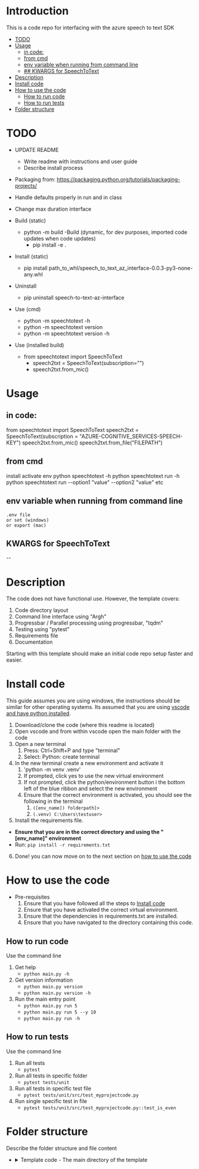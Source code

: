 # Introduction <!-- omit in toc -->
This is a code repo for interfacing with the azure speech to text SDK
- [TODO](#todo)
- [Usage](#usage)
  - [in code:](#in-code)
  - [from cmd](#from-cmd)
  - [env variable when running from command line](#env-variable-when-running-from-command-line)
  - [## KWARGS for SpeechToText](#-kwargs-for-speechtotext)
- [Description](#description)
- [Install code](#install-code)
- [How to use the code](#how-to-use-the-code)
  - [How to run code](#how-to-run-code)
  - [How to run tests](#how-to-run-tests)
- [Folder structure](#folder-structure)

# TODO
- UPDATE README
    - Write readme with instructions and user guide
    - Describe install process
- Packaging from: https://packaging.python.org/tutorials/packaging-projects/
- Handle defaults properly in run and in class
- Change max duration interface


- Build (static)
  - python -m build
-Build (dynamic, for dev purposes, imported code updates when code updates)
    - pip install -e .
- Install (static)
  - pip install path_to_whl/speech_to_text_az_interface-0.0.3-py3-none-any.whl

- Uninstall
  - pip uninstall speech-to-text-az-interface
- Use (cmd)
  -  python -m speechtotext -h
  -  python -m speechtotext version
  -  python -m speechtotext version -h
- Use (installed build)
  - from speechtotext import SpeechToText
    - speech2txt = SpeechToText(subscription="")
    - speech2txt.from_mic()

# Usage
## in code:
from speechtotext import SpeechToText
speech2txt = SpeechToText(subscription = "AZURE-COGNITIVE_SERVICES-SPEECH-KEY")
speech2txt.from_mic()
speech2txt.from_file("FILEPATH")

## from cmd
install
activate env
python speechtotext -h
python speechtotext run -h
python speechtotext run --option1 "value" --option2 "value" etc

## env variable when running from command line
    .env file
    or set (windows)
    or export (mac)
## KWARGS for SpeechToText
--


# Description
The code does not have functional use.
However, the template covers:
1. Code directory layout
2. Command line interface using "Argh"
3. Progressbar / Parallel processing using progressbar, "tqdm"
4. Testing using "pytest"
5. Requirements file
6. Documentation

Starting with this template should make an initial code repo setup faster and easier.

# Install code
This guide assumes you are using windows, the instructions should be similar for other operating systems.
Its assumed that you are using [vscode and have python installed](https://code.visualstudio.com/docs/python/python-tutorial).

1. Download/clone the code (where this readme is located)
2. Open vscode and from within vscode open the main folder with the code
3. Open a new terminal
   1. Press: Ctrl+Shift+P and type "terminal"
   2. Select: Python: create terminal
4. In the new terminal create a new environment and activate it
   1. 'python -m venv .venv'
   2. If prompted, click yes to use the new virtual environment
   3. If not prompted, click the python/environment button i the bottom left of the blue ribbon and select the new environment
   4. Ensure that the correct environment is activated, you should see the following in the terminal
      1. `([env_name]) folderpath]>`
      2. `(.venv) C:\Users\testuser>`
5.  Install the requirements file.
   * **Ensure that you are in the correct directory and using the "[env_name]" environment**
   * Run: `pip install -r requirements.txt`
6.  Done! you can now move on to the next section on [how to use the code](#how-to-use-the-code)

# How to use the code
* Pre-requisites
  1. Ensure that you have followed all the steps to [Install code](#install-code)
  2. Ensure that you have activated the correct virtual environment.
  3. Ensure that the dependencies in requirements.txt are installed.
  4. Ensure that you have navigated to the directory containing this code.

## How to run code
Use the command line
1. Get help
    * `python main.py -h`
2. Get version information
    * `python main.py version`
    * `python main.py version -h`
3. Run the main entry point
    * `python main.py run 5`
    * `python main.py run 5 --y 10`
    * `python main.py run -h`

## How to run tests
Use the command line
1. Run all tests
    * `pytest`
2. Run all tests in specific folder
    * `pytest tests/unit`
3. Run all tests in specific test file
    * `pytest tests/unit/src/test_myprojectcode.py`
4. Run single specific test in file
    * `pytest tests/unit/src/test_myprojectcode.py::test_is_even`

# Folder structure
Describe the folder structure and file content

+ <details>
    <summary> Template code - The main directory of the template </summary>

    + <details>
        <summary> src - The source code </summary>

        * [__ init __.py](/src/__init__.py) - Empty init file
        * [about.py](/src/about.py) - File with version information and change log
        * [myprojectcode.py](/src/myprojectcode.py) - The main project code file
        * [utils.py](/src/utils.py) - Utility functions and methods used by the main
        </details>

    + <details>
        <summary> tests - Code for tests </summary>

        + <details>
            <summary> integration - Code for integration tests </summary>

            + <details>
                <summary> src - Integration tests for the code in src </summary>

                * [__ init __.py](/src/__init__.py) - Empty init file
                </details>

            * [__ init __.py](/src/__init__.py) - Empty init file
            </details>

        + <details>
            <summary> unit - Code for unit tests </summary>

            + <details>
                <summary> src - Unit tests for the code in src </summary>

                * [__ init __.py](/src/__init__.py) - Empty init file
                * [test_myprojectcode.py](/src/test_myprojectcode) - unit tests
                </details>

            * [__ init __.py](/src/__init__.py) - Empty init file
            </details>

        * [__ init __.py](/src/__init__.py) - Empty init file
        * [conftest.py](/tests/conftest.py) - File containing pytest fixtures and configurations
        </details>

    * [main.py](/main.py) - The entry point of the code
    * [README.md](/README.md) - The project documentation
    * [requirements.txt](/requirements.txt) - The code dependencies/requirements
    * [template_log.log](/template_log.log) - The output log of the code

    </details>

